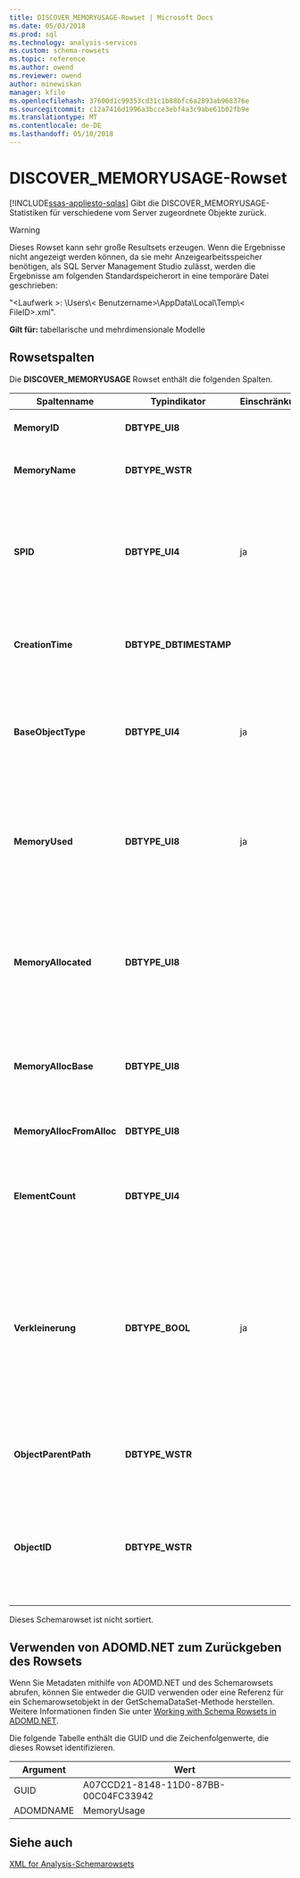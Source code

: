 ```yaml
---
title: DISCOVER_MEMORYUSAGE-Rowset | Microsoft Docs
ms.date: 05/03/2018
ms.prod: sql
ms.technology: analysis-services
ms.custom: schema-rowsets
ms.topic: reference
ms.author: owend
ms.reviewer: owend
author: minewiskan
manager: kfile
ms.openlocfilehash: 37600d1c99353cd31c1b88bfc6a2893ab968376e
ms.sourcegitcommit: c12a7416d1996a3bcce3ebf4a3c9abe61b02fb9e
ms.translationtype: MT
ms.contentlocale: de-DE
ms.lasthandoff: 05/10/2018
---
```

# <a name="discovermemoryusage-rowset"></a>DISCOVER_MEMORYUSAGE-Rowset
[!INCLUDE[ssas-appliesto-sqlas](../../../includes/ssas-appliesto-sqlas.md)]
  Gibt die DISCOVER_MEMORYUSAGE-Statistiken für verschiedene vom Server zugeordnete Objekte zurück.  
  
> [!WARNING]  
>  Dieses Rowset kann sehr große Resultsets erzeugen. Wenn die Ergebnisse nicht angezeigt werden können, da sie mehr Anzeigearbeitsspeicher benötigen, als SQL Server Management Studio zulässt, werden die Ergebnisse am folgenden Standardspeicherort in eine temporäre Datei geschrieben:  
>   
>  "\<Laufwerk >: \Users\\< Benutzername\>\AppData\Local\Temp\\< FileID\>.xml".  
  
 **Gilt für:** tabellarische und mehrdimensionale Modelle  
  
## <a name="rowset-columns"></a>Rowsetspalten  
 Die **DISCOVER_MEMORYUSAGE** Rowset enthält die folgenden Spalten.  
  
|Spaltenname|Typindikator|Einschränkung|Description|  
|-----------------|--------------------|-----------------|-----------------|  
|**MemoryID**|**DBTYPE_UI8**||Eine Zahl, die den Arbeitsspeicher identifiziert.|  
|**MemoryName**|**DBTYPE_WSTR**||Der Name des Objekts, das den Arbeitsspeicher besitzt.|  
|**SPID**|**DBTYPE_UI4**|ja|Die Sitzung, die den Speicher zugewiesen hat. 0 (null) gibt an, dass der Arbeitsspeicher nicht an eine bestimmte Sitzung gebunden ist.|  
|**CreationTime**|**DBTYPE_DBTIMESTAMP**||Entweder "Uhrzeit der Erstellung des Objekts" oder "Zeitpunkt der Zuweisung des Speichers".|  
|**BaseObjectType**|**DBTYPE_UI4**|ja|Dies ist eine Zahl, die den Typ des Objekts beschreibt. Objekte mit demselben BaseObjectType haben denselben Typ.|  
|**MemoryUsed**|**DBTYPE_UI8**|ja|Dies ist die aktuelle Größe des Objekts, die möglicherweise geringer ist, als der zur Verwendung durch das Objekt zugeordnete Arbeitsspeicher.|  
|**MemoryAllocated**|**DBTYPE_UI8**||Die Menge des zur Verwendung durch das Objekt zugeordneten Arbeitsspeichers, die größer sein kann als der tatsächlich vom Objekt verwendete Arbeitsspeicher.|  
|**MemoryAllocBase**|**DBTYPE_UI8**||Die anfänglich für das Objekt (ohne zusätzliche Zuordnungen für Objektinhalt) zugeordneten Bytes.|  
|**MemoryAllocFromAlloc**|**DBTYPE_UI8**||Der für den Inhalt dieses Objekts zugewiesene Arbeitsspeicher.|  
|**ElementCount**|**DBTYPE_UI4**||Für ein Containerobjekt ist dies die Anzahl der in diesem Objekt enthaltenen Objekte.|  
|**Verkleinerung**|**DBTYPE_BOOL**|ja|Ein boolescher Wert, der angibt, wenn der Arbeitsspeicher verkleinerbar ist (kann aufgrund von ungenügend Arbeitsspeicher wegfallen). true, wenn der Arbeitsspeicher verkleinerbar ist; false, wenn der Arbeitsspeicher nicht verkleinerbar ist.|  
|**ObjectParentPath**|**DBTYPE_WSTR**||Eine Zeichenfolge, die den vollständigen Pfad dieses Objekts identifiziert.|  
|**ObjectID**|**DBTYPE_WSTR**||Die Zeichenfolge, die das Objekt identifiziert. Der vollständige Pfad dieses Objekts wird von der Zeichenfolge dargestellt: (ObjectParentPath + '.' + ObjectId).|  
  
 Dieses Schemarowset ist nicht sortiert.  
  
## <a name="using-adomdnet-to-return-the-rowset"></a>Verwenden von ADOMD.NET zum Zurückgeben des Rowsets  
 Wenn Sie Metadaten mithilfe von ADOMD.NET und des Schemarowsets abrufen, können Sie entweder die GUID verwenden oder eine Referenz für ein Schemarowsetobjekt in der GetSchemaDataSet-Methode herstellen. Weitere Informationen finden Sie unter [Working with Schema Rowsets in ADOMD.NET](../../../analysis-services/multidimensional-models-adomd-net-client/retrieving-metadata-working-with-schema-rowsets.md).  
  
 Die folgende Tabelle enthält die GUID und die Zeichenfolgenwerte, die dieses Rowset identifizieren.  
  
|Argument|Wert|  
|--------------|-----------|  
|GUID|A07CCD21-8148-11D0-87BB-00C04FC33942|  
|ADOMDNAME|MemoryUsage|  
  
## <a name="see-also"></a>Siehe auch  
 [XML for Analysis-Schemarowsets](../../../analysis-services/schema-rowsets/xml/xml-for-analysis-schema-rowsets.md)  
  
  
